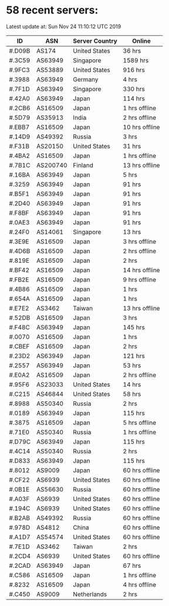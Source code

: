 # 58 recent servers:

Latest update at: Sun Nov 24 11:10:12 UTC 2019

| ID | ASN | Server Country | Online |
| -- | --- | -------------- | ------ |
| #.D09B | AS174 | United States | 36 hrs |
| #.3C59 | AS63949 | Singapore | 1589 hrs |
| #.9FC3 | AS53889 | United States | 916 hrs |
| #.3988 | AS63949 | Germany | 4 hrs |
| #.7F1D | AS63949 | Singapore | 330 hrs |
| #.42A0 | AS63949 | Japan | 114 hrs |
| #.2CB6 | AS16509 | Japan | 1 hrs offline |
| #.5D79 | AS35913 | India | 2 hrs offline |
| #.EBB7 | AS16509 | Japan | 10 hrs offline |
| #.14D9 | AS49392 | Russia | 3 hrs |
| #.F31B | AS20150 | United States | 31 hrs |
| #.4BA2 | AS16509 | Japan | 1 hrs offline |
| #.7B1C | AS200740 | Finland | 13 hrs offline |
| #.16BA | AS63949 | Japan | 5 hrs |
| #.3259 | AS63949 | Japan | 91 hrs |
| #.B5F1 | AS63949 | Japan | 91 hrs |
| #.2D40 | AS63949 | Japan | 91 hrs |
| #.F8BF | AS63949 | Japan | 91 hrs |
| #.0AE3 | AS63949 | Japan | 91 hrs |
| #.24F0 | AS14061 | Singapore | 13 hrs |
| #.3E9E | AS16509 | Japan | 3 hrs offline |
| #.4D6B | AS16509 | Japan | 2 hrs offline |
| #.819E | AS16509 | Japan | 2 hrs |
| #.BF42 | AS16509 | Japan | 14 hrs offline |
| #.FB2E | AS16509 | Japan | 9 hrs offline |
| #.4B86 | AS16509 | Japan | 1 hrs |
| #.654A | AS16509 | Japan | 1 hrs |
| #.E7E2 | AS3462 | Taiwan | 13 hrs offline |
| #.52DB | AS16509 | Japan | 3 hrs |
| #.F48C | AS63949 | Japan | 145 hrs |
| #.0070 | AS16509 | Japan | 1 hrs |
| #.CBEF | AS16509 | Japan | 2 hrs |
| #.23D2 | AS63949 | Japan | 121 hrs |
| #.2557 | AS63949 | Japan | 53 hrs |
| #.E0A2 | AS16509 | Japan | 2 hrs offline |
| #.95F6 | AS23033 | United States | 14 hrs |
| #.C215 | AS46844 | United States | 58 hrs |
| #.8988 | AS50340 | Russia | 2 hrs |
| #.0189 | AS63949 | Japan | 115 hrs |
| #.3875 | AS16509 | Japan | 5 hrs offline |
| #.71E0 | AS50340 | Russia | 1 hrs offline |
| #.D79C | AS63949 | Japan | 115 hrs |
| #.4C14 | AS50340 | Russia | 2 hrs |
| #.D833 | AS63949 | Japan | 115 hrs |
| #.8012 | AS9009 | Japan | 60 hrs offline |
| #.CF22 | AS6939 | United States | 60 hrs offline |
| #.0B1E | AS56630 | Russia | 60 hrs offline |
| #.A03F | AS6939 | United States | 60 hrs offline |
| #.194C | AS6939 | United States | 60 hrs offline |
| #.B2AB | AS49392 | Russia | 60 hrs offline |
| #.978D | AS4812 | China | 60 hrs offline |
| #.A1D7 | AS54574 | United States | 60 hrs offline |
| #.7E1D | AS3462 | Taiwan | 2 hrs |
| #.2CD4 | AS6939 | United States | 60 hrs offline |
| #.2CAD | AS63949 | Japan | 67 hrs |
| #.C586 | AS16509 | Japan | 1 hrs offline |
| #.8232 | AS16509 | Japan | 4 hrs offline |
| #.C450 | AS9009 | Netherlands | 2 hrs |

